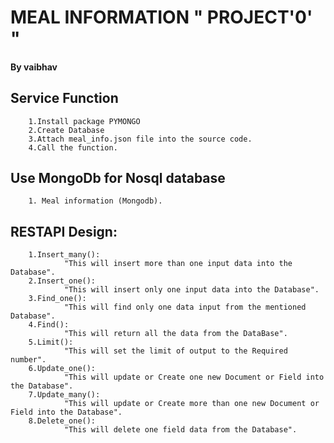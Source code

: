 # MEAL INFORMATION " PROJECT'0' "
#### By vaibhav
## Service Function
		1.Install package PYMONGO
		2.Create Database
		3.Attach meal_info.json file into the source code.
		4.Call the function.
## Use MongoDb for Nosql database
		1. Meal information (Mongodb).
## RESTAPI Design:
		1.Insert_many():
				"This will insert more than one input data into the Database".
		2.Insert_one():
				"This will insert only one input data into the Database".
		3.Find_one():
				"This will find only one data input from the mentioned Database".
		4.Find():
				"This will return all the data from the DataBase".
		5.Limit():
				"This will set the limit of output to the Required number".
		6.Update_one():
				"This will update or Create one new Document or Field into the Database".
		7.Update_many():
				"This will update or Create more than one new Document or Field into the Database".
		8.Delete_one():
				"This will delete one field data from the Database".
				
